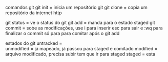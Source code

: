comandos git
git init     = inicia um repositório git
git clone    = copia um repositório da internet http

git status   = ve o status do git
git add      = manda para o estado staged
git commit   = sobe as modificações, use i para inserir esc para sair e :wq para finalizar o commit só para para comitar após o git add


estados do git
untracked        =  
unmodified       = já mapeado, já passou para staged e comitado
modified         = arquivo modificado, precisa subir tem que ir para staged
staged           = esta

